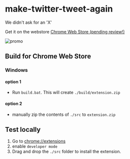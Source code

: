 # make-twitter-tweet-again
We didn't ask for an 'X'

Get it on the webstore
[Chrome Web Store (pending review!)](https://chrome.google.com/webstore/detail/)

![promo](https://github.com/jasbanza/make-twitter-tweet-again/assets/1925470/fc0daf9e-b399-4057-a362-d57b3801e4c8)

## Build for Chrome Web Store

### Windows
#### option 1
- Run `build.bat`. This will create `./build/extension.zip` 
#### option 2
- manually zip the contents of `./src` to `extension.zip`

## Test locally

1. Go to [chrome://extensions](chrome://extensions) 
2. enable `developer mode`
3. Drag and drop the `./src` folder to install the extension.
